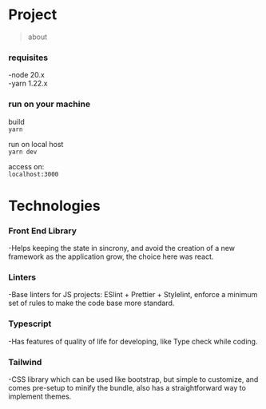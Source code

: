 # Project

> about

### requisites

-node 20.x  
-yarn 1.22.x

### run on your machine

build  
`yarn`

run on local host  
`yarn dev`

access on:  
`localhost:3000`

# Technologies

### Front End Library

-Helps keeping the state in sincrony, and avoid the creation of a new framework
as the application grow, the choice here was react.

### Linters

-Base linters for JS projects: ESlint + Prettier + Stylelint, enforce a minimum
set of rules to make the code base more standard.

### Typescript

-Has features of quality of life for developing, like Type check while coding.

### Tailwind

-CSS library which can be used like bootstrap, but simple to customize, and
comes pre-setup to minify the bundle, also has a straightforward way to
implement themes.
